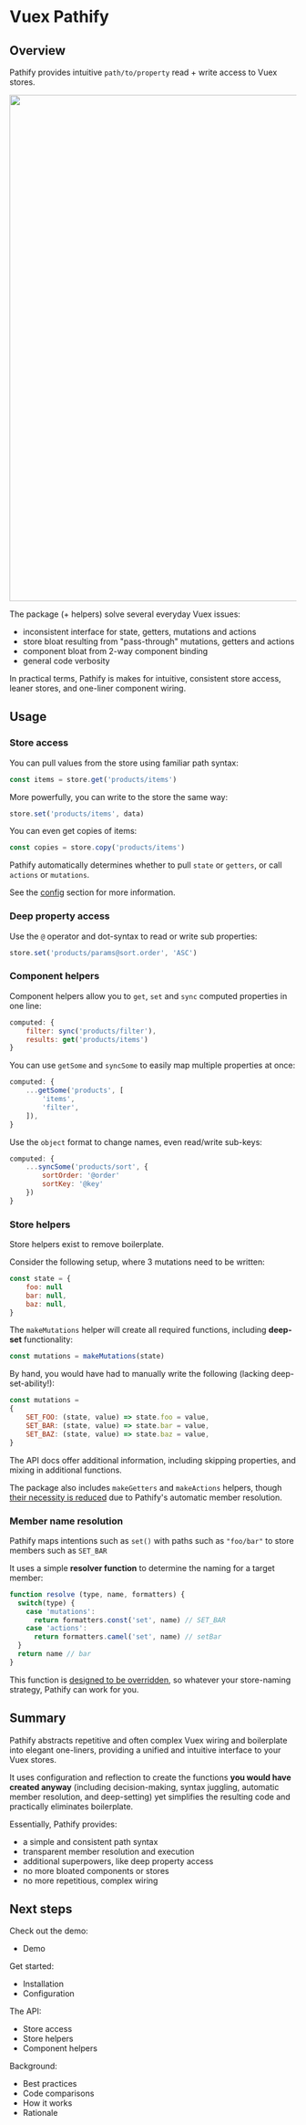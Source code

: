# Vuex Pathify

## Overview

Pathify provides intuitive `path/to/property` read + write access to Vuex stores.

<img src="https://cdn.vox-cdn.com/uploads/chorus_image/image/49494383/code.0.jpg" width="888" />

The package (+ helpers) solve several everyday Vuex issues:

- inconsistent interface for state, getters, mutations and actions
- store bloat resulting from "pass-through" mutations, getters and actions
- component bloat from 2-way component binding
- general code verbosity

In practical terms, Pathify is makes for intuitive, consistent store access, leaner stores, and one-liner component wiring.


## Usage 

### Store access

You can pull values from the store using familiar path syntax:

```js
const items = store.get('products/items')
```

More powerfully, you can write to the store the same way:

```js
store.set('products/items', data)
```

You can even get copies of items:

```js
const copies = store.copy('products/items')
```

Pathify automatically determines whether to pull `state` or `getters`, or call `actions` or `mutations`.

See the [config]() section for more information.

### Deep property access

Use the `@` operator and dot-syntax to read or write sub properties:

```js
store.set('products/params@sort.order', 'ASC')
```

### Component helpers

Component helpers allow you to `get`, `set` and `sync` computed properties in one line: 

```js
computed: {
    filter: sync('products/filter'),
    results: get('products/items')
}
```

You can use `getSome` and `syncSome` to easily map multiple properties at once:

```js
computed: {
    ...getSome('products', [
        'items',
        'filter',
    ]),
}
``` 

Use the `object` format to change names, even read/write sub-keys:

```js
computed: {
    ...syncSome('products/sort', {
        sortOrder: '@order'
        sortKey: '@key'
    })
}
``` 

### Store helpers

Store helpers exist to remove boilerplate.

Consider the following setup, where 3 mutations need to be written:

```js
const state = {
    foo: null
    bar: null,
    baz: null,
}
```

The `makeMutations` helper will create all required functions, including **deep-set** functionality:

```js
const mutations = makeMutations(state)
```

By hand, you would have had to manually write the following (lacking deep-set-ability!):

```js
const mutations =
{
    SET_FOO: (state, value) => state.foo = value,
    SET_BAR: (state, value) => state.bar = value,
    SET_BAZ: (state, value) => state.baz = value,
}
```

The API docs offer additional information, including skipping properties, and mixing in additional functions. 

The package also includes `makeGetters` and `makeActions` helpers, though [their necessity is reduced]() due to Pathify's automatic member resolution.

### Member name resolution

Pathify maps intentions such as `set()` with paths such as `"foo/bar"` to store members such as `SET_BAR`

It uses a simple **resolver function** to determine the naming for a target member:

```js
function resolve (type, name, formatters) {
  switch(type) {
    case 'mutations':
      return formatters.const('set', name) // SET_BAR
    case 'actions':
      return formatters.camel('set', name) // setBar
  }
  return name // bar
}
```

This function is [designed to be overridden](), so whatever your store-naming strategy, Pathify can work for you.


## Summary

Pathify abstracts repetitive and often complex Vuex wiring and boilerplate into elegant one-liners, providing a unified and intuitive interface to your Vuex stores.

It uses configuration and reflection to create the functions **you would have created anyway** (including decision-making, syntax juggling, automatic member resolution, and deep-setting) yet simplifies the resulting code and practically eliminates boilerplate.

Essentially, Pathify provides: 

- a simple and consistent path syntax
- transparent member resolution and execution
- additional superpowers, like deep property access
- no more bloated components or stores
- no more repetitious, complex wiring

## Next steps

Check out the demo:

- Demo

Get started:

- Installation
- Configuration

The API:

- Store access
- Store helpers
- Component helpers

Background:

- Best practices
- Code comparisons
- How it works
- Rationale


